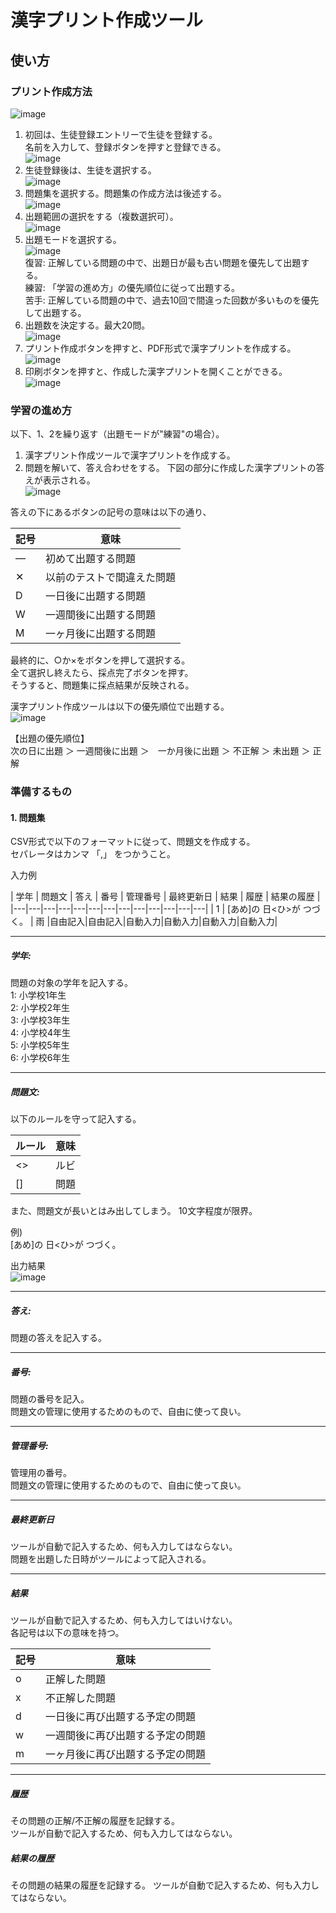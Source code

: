 # 漢字プリント作成ツール
## 使い方
### プリント作成方法
![image](https://github.com/Masaya-Yamamoto-53/KanjiWorkSheet/assets/47249430/f19ecd03-d84c-4f97-9619-f50fecf568b6)
1. 初回は、生徒登録エントリーで生徒を登録する。  
   名前を入力して、登録ボタンを押すと登録できる。  
![image](https://user-images.githubusercontent.com/47249430/221411531-b247cb70-2b7f-45fa-acb3-f28b030a2742.png) 
2. 生徒登録後は、生徒を選択する。  
![image](https://user-images.githubusercontent.com/47249430/221411569-aa3cb55b-ca67-4152-ac86-069d23d5544b.png)  
3. 問題集を選択する。問題集の作成方法は後述する。  
![image](https://user-images.githubusercontent.com/47249430/221411695-56ce88e5-47eb-49ec-8a2e-aaa82b5e3e43.png)  
4. 出題範囲の選択をする（複数選択可）。  
![image](https://user-images.githubusercontent.com/47249430/221411729-b68db2c3-01f4-4dff-84a3-03f96788279b.png) 
5. 出題モードを選択する。  
![image](https://github.com/Masaya-Yamamoto-53/KanjiWorkSheet/assets/47249430/aed697b4-c1b1-4655-920e-b5545ed71e94)  
復習: 正解している問題の中で、出題日が最も古い問題を優先して出題する。  
練習: 「学習の進め方」の優先順位に従って出題する。  
苦手: 正解している問題の中で、過去10回で間違った回数が多いものを優先して出題する。  
6. 出題数を決定する。最大20問。  
![image](https://user-images.githubusercontent.com/47249430/221411748-a84af35f-46a6-4a49-9f5a-1ad7491fc05f.png)  
7. プリント作成ボタンを押すと、PDF形式で漢字プリントを作成する。  
![image](https://user-images.githubusercontent.com/47249430/221411825-52621f04-be6f-47cc-a5fe-7429aa579ed8.png) 
8. 印刷ボタンを押すと、作成した漢字プリントを開くことができる。  
![image](https://user-images.githubusercontent.com/47249430/221411848-1e1a0728-0be8-4caa-ab81-3b33dc437477.png)  

### 学習の進め方
以下、1、2を繰り返す（出題モードが"練習"の場合）。
1. 漢字プリント作成ツールで漢字プリントを作成する。
2. 問題を解いて、答え合わせをする。
下図の部分に作成した漢字プリントの答えが表示される。  
![image](https://user-images.githubusercontent.com/47249430/221412427-d293c50c-d02e-4392-8a67-b03de5ca7810.png)  

答えの下にあるボタンの記号の意味は以下の通り、  

| 記号 | 意味 |
|-----|-----|
| ― | 初めて出題する問題 |
| ✕ | 以前のテストで間違えた問題 |
| D | 一日後に出題する問題 |
| W | 一週間後に出題する問題 |
| M | 一ヶ月後に出題する問題 |
  
最終的に、○か×をボタンを押して選択する。  
全て選択し終えたら、採点完了ボタンを押す。  
そうすると、問題集に採点結果が反映される。
  
漢字プリント作成ツールは以下の優先順位で出題する。  
![image](https://user-images.githubusercontent.com/47249430/218885114-df749b97-58d1-4dad-938f-85b68aedfc27.png)

【出題の優先順位】  
次の日に出題 ＞ 一週間後に出題 ＞　一か月後に出題 ＞ 不正解 ＞ 未出題 ＞ 正解

### 準備するもの
#### 1. 問題集
CSV形式で以下のフォーマットに従って、問題文を作成する。  
セパレータはカンマ 「,」 をつかうこと。

入力例

| 学年 | 問題文 | 答え | 番号 | 管理番号 | 最終更新日 | 結果 | 履歴 | 結果の履歴 |
|---|---|---|---|---|---|---|---|---|---|---|---|---|
| 1 | [あめ]の 日<ひ>が つづく。 | 雨 |自由記入|自由記入|自動入力|自動入力|自動入力|自動入力|

---
##### 学年:
問題の対象の学年を記入する。  
1: 小学校1年生  
2: 小学校2年生  
3: 小学校3年生  
4: 小学校4年生  
5: 小学校5年生  
6: 小学校6年生  

---
##### 問題文:
以下のルールを守って記入する。  

|  ルール  |  意味  |
| ---- | ---- |
|   <>  | ルビ |
|   []  | 問題 |

また、問題文が長いとはみ出してしまう。
10文字程度が限界。
  
例)  
[あめ]の 日<ひ>が つづく。  
  
出力結果  
![image](https://user-images.githubusercontent.com/47249430/218754651-8966d618-82c1-4e64-bef1-1b51fe439df7.png)

---
##### 答え:
問題の答えを記入する。

---
##### 番号:
問題の番号を記入。  
問題文の管理に使用するためのもので、自由に使って良い。  

---
##### 管理番号:
管理用の番号。  
問題文の管理に使用するためのもので、自由に使って良い。

---
##### 最終更新日
ツールが自動で記入するため、何も入力してはならない。  
問題を出題した日時がツールによって記入される。  

---
##### 結果
ツールが自動で記入するため、何も入力してはいけない。  
各記号は以下の意味を持つ。

|  記号  |  意味  |
| ---- | ---- |
|   o  | 正解した問題 |
|   x  | 不正解した問題 |
|   d  | 一日後に再び出題する予定の問題 |
|   w  | 一週間後に再び出題する予定の問題 |
|   m  | 一ヶ月後に再び出題する予定の問題 |

---
##### 履歴
その問題の正解/不正解の履歴を記録する。  
ツールが自動で記入するため、何も入力してはならない。  

##### 結果の履歴
その問題の結果の履歴を記録する。
ツールが自動で記入するため、何も入力してはならない。  
